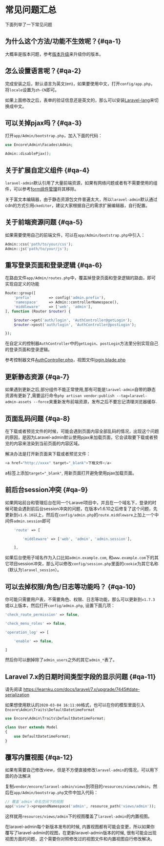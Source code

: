# 常见问题汇总

下面列举了一下常见问题

## 为什么这个方法/功能不生效呢？{#qa-1}

大概率是版本问题，参考[版本升级](https://laravel-admin.org/docs/zh/1.x/upgrading.md)来升级你的版本。

## 怎么设置语言呢？{#qa-2}

完成安装之后，默认语言为英文(en)，如果要使用中文，打开`config/app.php`，将`locale`设置为`zh-CN`即可。

如果上面修改之后，表单的验证信息还是英文的，那么可以安装[Laravel-lang](https://github.com/caouecs/Laravel-lang)来切换成中文。

## 可以关掉pjax吗？{#qa-3}

打开`app/Admin/bootstrap.php`，加入下面的代码：

```php
use Encore\Admin\Facades\Admin;

Admin::disablePjax();
```

## 关于扩展自定义组件 {#qa-4}

`laravel-admin`默认引用了大量前端资源，如果有网络问题或者有不需要使用的组件，可以参考[form组件管理](https://laravel-admin.org/docs/zh/1.x/model-form-field-management.md)将其移除。

关于富文本编辑器，由于静态资源包文件普遍太大，所以`laravel-admin`默认通过cdn的方式引用`ckeditor`，建议大家根据自己的需求扩展编辑器，自行配置。

## 关于前端资源问题 {#qa-5}

如果需要使用自己的前端文件，可以在`app/Admin/bootstrap.php`中引入：

```php
Admin::css('path/to/your/css');
Admin::js('path/to/your/js');
```

## 重写登录页面和登录逻辑 {#qa-6}

在路由文件`app/Admin/routes.php`中，覆盖掉登录页面和登录逻辑的路由，即可实现自定义的功能

```php
Route::group([
    'prefix'        => config('admin.prefix'),
    'namespace'     => Admin::controllerNamespace(),
    'middleware'    => ['web', 'admin'],
], function (Router $router) {

    $router->get('auth/login', 'AuthController@getLogin');
    $router->post('auth/login', 'AuthController@postLogin');

});
```

在自定义的控制器`AuthController`中的`getLogin`、`postLogin`方法里分别实现自己的登录页面和登录逻辑。

参考控制器文件[AuthController.php](https://github.com/z-song/laravel-admin/blob/master/src/Controllers/AuthController.php)，视图文件[login.blade.php](https://github.com/z-song/laravel-admin/blob/master/views/login.blade.php)

## 更新静态资源 {#qa-7}

如果遇到更新之后,部分组件不能正常使用,那有可能是`laravel-admin`自带的静态资源有更新了,需要运行命令`php artisan vendor:publish --tag=laravel-admin-assets --force`来重新发布前端资源，发布之后不要忘记清理浏览器缓存.

## 页面乱码问题 {#qa-8}

在下载或者预览文件的时候，可能会遇到页面内容全部乱码的情况，出现这个问题的原因，是因为Laravel-admin默认使用pjax来加载页面，它会读取要下载或者预览的内容来渲染到当前页面的内容区域。

解决办法是打开新页面来下载或者预览文件：

```php
<a href="http://xxxx" target="_blank">下载文件</a>
```

a标签上添加`target="_blank"`, 用新页面打开避免使用pjax加载页面。

## 前后台session冲突 {#qa-9}

如果网站前台和管理后台在同一个Laravel项目中，并且在一个域名下，登录的时候可能会遇到前后台session冲突的问题，在版本v1.6.10之后修复了这个问题，先更新到`v1.6.10`以上，然后在`config/admin.php`的`route.middleware`上加上一个中间件`admin.session`即可

```php
    'route' => [

        'middleware' => ['web', 'admin', 'admin.session'],

    ],
```

如果后台使用子域名作为入口比如`admin.example.com`, 和`www.example.com`下的其它项目session冲突，那么可以修改`config/session.php`里面的`cookie`为其它名称（默认为`laravel_session`）。

## 可以去掉权限/角色/日志等功能吗？ {#qa-10}

你可能只需要用户表，不需要角色、权限、日志等功能，那么可以更新到`v1.7.3`或以上版本，然后打开`config/admin.php`, 设置下面几项：

```php
'check_route_permission' => false,

'check_menu_roles' => false,

'operation_log' => [

    'enable' => false,

]
```

然后你可以删掉除了`admin_users`之外的其它`admin_*`表了。

## Laravel 7.x的日期时间类型字段的显示问题 {#qa-11}

请先阅读 https://learnku.com/docs/laravel/7.x/upgrade/7445#date-serialization

如果想使用默认的`2020-03-04 16:11:00`格式，也可以在你的模型里面引入`Encore\Admin\Traits\DefaultDatetimeFormat`

```php
use Encore\Admin\Traits\DefaultDatetimeFormat;

class User extends Model
{
    use DefaultDatetimeFormat;
}
```



## 覆写内置视图 {#qa-12}

如果有需要自己修改view，但是不方便直接修改`laravel-admin`的情况，可以用下面的办法解决

复制`vendor/encore/laravel-admin/views`到项目的`resources/views/admin`，然后在`app/Admin/bootstrap.php`文件中加入代码：

```php
// 覆盖`admin`命名空间下的视图
app('view')->prependNamespace('admin', resource_path('views/admin'));
```

这样就用`resources/views/admin`下的视图覆盖了`laravel-admin`的内置视图。

在laravel-admin每个新版本发布的时候, 内置视图都有可能会变更，所以如果你覆写了laravel-admin的视图，在更新laravel-admin版本的时候, 很有可能会出现视图方面的问题，这个需要你对照修改过的视图文件和内置视图自行修改解决。